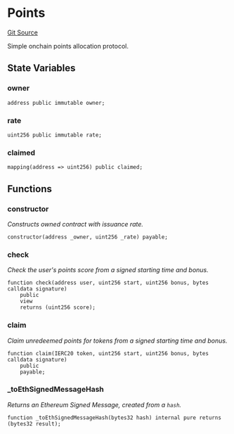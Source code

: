 # Points
[Git Source](https://github.com/NaniDAO/accounts/blob/e8688d40b41a4f91d7244ea40c12251a38f039f2/src/governance/Points.sol)

Simple onchain points allocation protocol.


## State Variables
### owner

```solidity
address public immutable owner;
```


### rate

```solidity
uint256 public immutable rate;
```


### claimed

```solidity
mapping(address => uint256) public claimed;
```


## Functions
### constructor

*Constructs owned contract with issuance rate.*


```solidity
constructor(address _owner, uint256 _rate) payable;
```

### check

*Check the user's points score from a signed starting time and bonus.*


```solidity
function check(address user, uint256 start, uint256 bonus, bytes calldata signature)
    public
    view
    returns (uint256 score);
```

### claim

*Claim unredeemed points for tokens from a signed starting time and bonus.*


```solidity
function claim(IERC20 token, uint256 start, uint256 bonus, bytes calldata signature)
    public
    payable;
```

### _toEthSignedMessageHash

*Returns an Ethereum Signed Message, created from a `hash`.*


```solidity
function _toEthSignedMessageHash(bytes32 hash) internal pure returns (bytes32 result);
```

